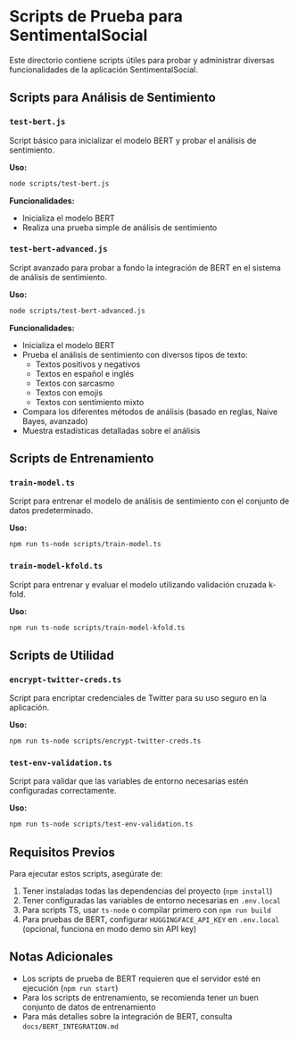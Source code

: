 # Scripts de Prueba para SentimentalSocial

Este directorio contiene scripts útiles para probar y administrar diversas funcionalidades de la aplicación SentimentalSocial.

## Scripts para Análisis de Sentimiento

### `test-bert.js`

Script básico para inicializar el modelo BERT y probar el análisis de sentimiento.

**Uso:**
```bash
node scripts/test-bert.js
```

**Funcionalidades:**
- Inicializa el modelo BERT
- Realiza una prueba simple de análisis de sentimiento

### `test-bert-advanced.js`

Script avanzado para probar a fondo la integración de BERT en el sistema de análisis de sentimiento.

**Uso:**
```bash
node scripts/test-bert-advanced.js
```

**Funcionalidades:**
- Inicializa el modelo BERT
- Prueba el análisis de sentimiento con diversos tipos de texto:
  - Textos positivos y negativos
  - Textos en español e inglés
  - Textos con sarcasmo
  - Textos con emojis
  - Textos con sentimiento mixto
- Compara los diferentes métodos de análisis (basado en reglas, Naive Bayes, avanzado)
- Muestra estadísticas detalladas sobre el análisis

## Scripts de Entrenamiento

### `train-model.ts`

Script para entrenar el modelo de análisis de sentimiento con el conjunto de datos predeterminado.

**Uso:**
```bash
npm run ts-node scripts/train-model.ts
```

### `train-model-kfold.ts`

Script para entrenar y evaluar el modelo utilizando validación cruzada k-fold.

**Uso:**
```bash
npm run ts-node scripts/train-model-kfold.ts
```

## Scripts de Utilidad

### `encrypt-twitter-creds.ts`

Script para encriptar credenciales de Twitter para su uso seguro en la aplicación.

**Uso:**
```bash
npm run ts-node scripts/encrypt-twitter-creds.ts
```

### `test-env-validation.ts`

Script para validar que las variables de entorno necesarias estén configuradas correctamente.

**Uso:**
```bash
npm run ts-node scripts/test-env-validation.ts
```

## Requisitos Previos

Para ejecutar estos scripts, asegúrate de:

1. Tener instaladas todas las dependencias del proyecto (`npm install`)
2. Tener configuradas las variables de entorno necesarias en `.env.local`
3. Para scripts TS, usar `ts-node` o compilar primero con `npm run build`
4. Para pruebas de BERT, configurar `HUGGINGFACE_API_KEY` en `.env.local` (opcional, funciona en modo demo sin API key)

## Notas Adicionales

- Los scripts de prueba de BERT requieren que el servidor esté en ejecución (`npm run start`)
- Para los scripts de entrenamiento, se recomienda tener un buen conjunto de datos de entrenamiento
- Para más detalles sobre la integración de BERT, consulta `docs/BERT_INTEGRATION.md`
